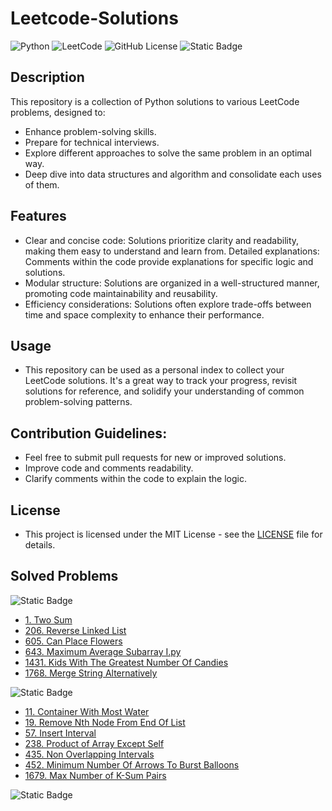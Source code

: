 # Leetcode-Solutions

![Python](https://img.shields.io/badge/python-3670A0?style=for-the-badge&logo=python&logoColor=ffdd54)
![LeetCode](https://img.shields.io/badge/LeetCode-000000?style=for-the-badge&logo=LeetCode&logoColor=#d16c06)
![GitHub License](https://img.shields.io/github/license/MarcoBasileDev/Leetcode-Solutions?style=for-the-badge)
![Static Badge](https://img.shields.io/badge/algorithms%20and%20data%20structures-blue?style=for-the-badge)

## Description

This repository is a collection of Python solutions to various LeetCode problems, designed to:

- Enhance problem-solving skills.
- Prepare for technical interviews.
- Explore different approaches to solve the same problem in an optimal way.
- Deep dive into data structures and algorithm and consolidate each uses of them.

## Features

- Clear and concise code: Solutions prioritize clarity and readability, making them easy to understand and learn from.
  Detailed explanations: Comments within the code provide explanations for specific logic and solutions.
- Modular structure: Solutions are organized in a well-structured manner, promoting code maintainability and reusability.
- Efficiency considerations: Solutions often explore trade-offs between time and space complexity to enhance their performance.

## Usage

- This repository can be used as a personal index to collect your LeetCode solutions. It's a great way to track your progress, revisit solutions for reference, and solidify your understanding of common problem-solving patterns.

## Contribution Guidelines:

- Feel free to submit pull requests for new or improved solutions.
- Improve code and comments readability.
- Clarify comments within the code to explain the logic.

## License

- This project is licensed under the MIT License - see the [LICENSE](https://github.com/MarcoBasileDev/Leetcode-Solutions/blob/main/README.md) file for details.

## Solved Problems

![Static Badge](https://img.shields.io/badge/LeetCode%20Easy%20-green?style=for-the-badge)

- [1. Two Sum](https://github.com/MarcoBasileDev/Leetcode-Solutions/blob/main/Solutions/1-TwoSum.py)
- [206. Reverse Linked List](https://github.com/MarcoBasileDev/Leetcode-Solutions/blob/main/Solutions/206-ReverseLinkedList.py)
- [605. Can Place Flowers](https://github.com/MarcoBasileDev/Leetcode-Solutions/blob/main/Solutions/605-CanPlaceFlowers.py)
- [643. Maximum Average Subarray I.py](https://github.com/MarcoBasileDev/Leetcode-Solutions/blob/main/Solutions/643-MaximumAverageSubarrayI.py.py)
- [1431. Kids With The Greatest Number Of Candies](https://github.com/MarcoBasileDev/Leetcode-Solutions/blob/main/Solutions/1431-KidsWithTheGreatestNumberOfCandies.py)
- [1768. Merge String Alternatively](https://github.com/MarcoBasileDev/Leetcode-Solutions/blob/main/Solutions/1768-MergeStringAlternatively.py)

![Static Badge](https://img.shields.io/badge/LeetCode%20Medium%20-yellow?style=for-the-badge)

- [11. Container With Most Water](https://github.com/MarcoBasileDev/Leetcode-Solutions/blob/main/Solutions/11-ContainerWithMostWater.py)
- [19. Remove Nth Node From End Of List](https://github.com/MarcoBasileDev/Leetcode-Solutions/blob/main/Solutions/19-RemoveNthNodeFromEndOfList.py)
- [57. Insert Interval](https://github.com/MarcoBasileDev/Leetcode-Solutions/blob/main/Solutions/57-InsertInverval.py)
- [238. Product of Array Except Self](https://github.com/MarcoBasileDev/Leetcode-Solutions/blob/main/Solutions/238-ProductOfArrayExceptSelf.py)
- [435. Non Overlapping Intervals](https://github.com/MarcoBasileDev/Leetcode-Solutions/blob/main/Solutions/435-NonOverlappingIntervals.py)
- [452. Minimum Number Of Arrows To Burst Balloons](https://github.com/MarcoBasileDev/Leetcode-Solutions/blob/main/Solutions/452-MinimumNumberOfArrowsToBurstBalloons.py)
- [1679. Max Number of K-Sum Pairs](https://github.com/MarcoBasileDev/Leetcode-Solutions/blob/main/Solutions/1679-MaxNumberOfKSumPairs.py)

![Static Badge](https://img.shields.io/badge/LeetCode%20Hard%20-red?style=for-the-badge)
